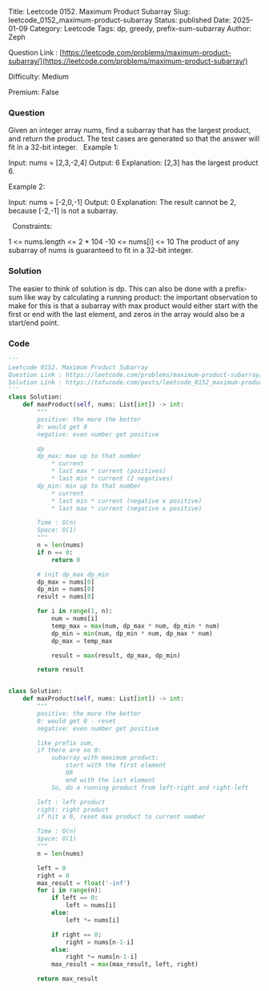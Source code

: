 Title: Leetcode 0152. Maximum Product Subarray
Slug: leetcode_0152_maximum-product-subarray
Status: published
Date: 2025-01-09
Category: Leetcode
Tags: dp, greedy, prefix-sum-subarray
Author: Zeph

Question Link : [https://leetcode.com/problems/maximum-product-subarray/](https://leetcode.com/problems/maximum-product-subarray/)

Difficulty: Medium

Premium: False

### Question
Given an integer array nums, find a subarray that has the largest product, and return the product.
The test cases are generated so that the answer will fit in a 32-bit integer.
 
Example 1:

Input: nums = [2,3,-2,4]
Output: 6
Explanation: [2,3] has the largest product 6.

Example 2:

Input: nums = [-2,0,-1]
Output: 0
Explanation: The result cannot be 2, because [-2,-1] is not a subarray.

 
Constraints:

1 <= nums.length <= 2 * 104
-10 <= nums[i] <= 10
The product of any subarray of nums is guaranteed to fit in a 32-bit integer.

### Solution

The easier to think of solution is dp. This can also be done with a prefix-sum like way by calculating a running product: the important observation to make for this is that a subarray with max product would either start with the first or end with the last element, and zeros in the array would also be a start/end point.

### Code
```python
'''
Leetcode 0152. Maximum Product Subarray
Question Link : https://leetcode.com/problems/maximum-product-subarray/
Solution Link : https://tofucode.com/posts/leetcode_0152_maximum-product-subarray.html
'''
class Solution:
    def maxProduct(self, nums: List[int]) -> int:
        """
        positive: the more the better
        0: would get 0
        negative: even number get positive

        dp
        dp_max: max up to that number
            * current
            * last max * current (positives)
            * last min * current (2 negatives)
        dp_min: min up to that number
            * current
            * last min * current (negative x positive)
            * last max * current (negative x positive)

        Time : O(n)
        Space: O(1)
        """
        n = len(nums)
        if n == 0:
            return 0

        # init dp_max dp_min
        dp_max = nums[0]
        dp_min = nums[0]
        result = nums[0]

        for i in range(1, n):
            num = nums[i]
            temp_max = max(num, dp_max * num, dp_min * num)
            dp_min = min(num, dp_min * num, dp_max * num)
            dp_max = temp_max

            result = max(result, dp_max, dp_min)

        return result


class Solution:
    def maxProduct(self, nums: List[int]) -> int:
        """
        positive: the more the better
        0: would get 0 - reset
        negative: even number get positive

        like prefix sum,
        if there are no 0:
            subarray with maximum product:
                start with the first element
                OR
                end with the last element
            So, do a running product from left-right and right-left

        left : left product
        right: right product
        if hit a 0, reset max product to current number

        Time : O(n)
        Space: O(1)
        """
        n = len(nums)

        left = 0
        right = 0
        max_result = float('-inf')
        for i in range(n):
            if left == 0:
                left = nums[i]
            else:
                left *= nums[i]

            if right == 0:
                right = nums[n-1-i]
            else:
                right *= nums[n-1-i]
            max_result = max(max_result, left, right)

        return max_result
```

